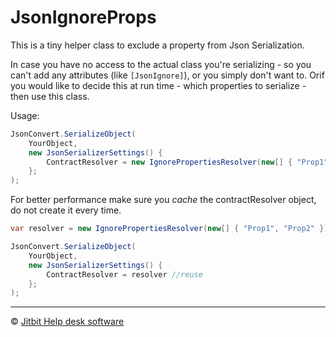 # JsonIgnoreProps

This is a tiny helper class to exclude a property from Json Serialization.

In case you have no access to the actual class you're serializing - so you can't add any attributes (like `[JsonIgnore]`), or you simply don't want to. Orif  you would like to decide this at run time - which properties to serialize - then use this class.

Usage:

```csharp
JsonConvert.SerializeObject(
	YourObject,
	new JsonSerializerSettings() {
		ContractResolver = new IgnorePropertiesResolver(new[] { "Prop1", "Prop2" })
	};
);
```

For better performance make sure you *cache* the contractResolver object, do not create it every time.

```csharp
var resolver = new IgnorePropertiesResolver(new[] { "Prop1", "Prop2" });

JsonConvert.SerializeObject(
	YourObject,
	new JsonSerializerSettings() {
		ContractResolver = resolver //reuse
	};
);
```

---

&copy; [Jitbit Help desk software](https://jitbit.github.com/helpdesk/)
